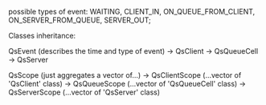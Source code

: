 possible types of event: 
  WAITING, CLIENT_IN, ON_QUEUE_FROM_CLIENT, ON_SERVER_FROM_QUEUE, SERVER_OUT;

Classes inheritance:

QsEvent (describes the time and type of event)
-> QsClient
-> QsQueueCell
-> QsServer

QsScope (just aggregates a vector of...)
-> QsClientScope (...vector of 'QsClient' class)
-> QsQueueScope (...vector of 'QsQueueCell' class)
-> QsServerScope (...vector of 'QsServer' class)

